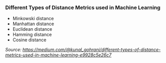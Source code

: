 ### Different Types of Distance Metrics used in Machine Learning

- Minkowski distance
- Manhattan distance
- Euclidean distance
- Hamming distance
- Cosine distance

*Source: https://medium.com/@kunal_gohrani/different-types-of-distance-metrics-used-in-machine-learning-e9928c5e26c7*
